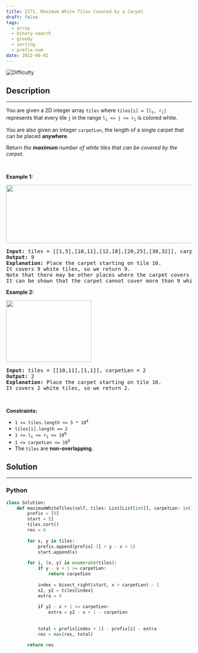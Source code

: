 ```yaml
---
title: 2271. Maximum White Tiles Covered by a Carpet
draft: false
tags: 
  - array
  - binary-search
  - greedy
  - sorting
  - prefix-sum
date: 2022-06-02
---
```


![Difficulty](https://img.shields.io/badge/Difficulty-Medium-blue.svg)

## Description

---
<p>You are given a 2D integer array <code>tiles</code> where <code>tiles[i] = [l<sub>i</sub>, r<sub>i</sub>]</code> represents that every tile <code>j</code> in the range <code>l<sub>i</sub> &lt;= j &lt;= r<sub>i</sub></code> is colored white.</p>

<p>You are also given an integer <code>carpetLen</code>, the length of a single carpet that can be placed <strong>anywhere</strong>.</p>

<p>Return <em>the <strong>maximum</strong> number of white tiles that can be covered by the carpet</em>.</p>

<p>&nbsp;</p>
<p><strong class="example">Example 1:</strong></p>
<img alt="" src="https://assets.leetcode.com/uploads/2022/03/25/example1drawio3.png" style="width: 644px; height: 158px;" />
<pre>
<strong>Input:</strong> tiles = [[1,5],[10,11],[12,18],[20,25],[30,32]], carpetLen = 10
<strong>Output:</strong> 9
<strong>Explanation:</strong> Place the carpet starting on tile 10. 
It covers 9 white tiles, so we return 9.
Note that there may be other places where the carpet covers 9 white tiles.
It can be shown that the carpet cannot cover more than 9 white tiles.
</pre>

<p><strong class="example">Example 2:</strong></p>
<img alt="" src="https://assets.leetcode.com/uploads/2022/03/24/example2drawio.png" style="width: 231px; height: 168px;" />
<pre>
<strong>Input:</strong> tiles = [[10,11],[1,1]], carpetLen = 2
<strong>Output:</strong> 2
<strong>Explanation:</strong> Place the carpet starting on tile 10. 
It covers 2 white tiles, so we return 2.
</pre>

<p>&nbsp;</p>
<p><strong>Constraints:</strong></p>

<ul>
	<li><code>1 &lt;= tiles.length &lt;= 5 * 10<sup>4</sup></code></li>
	<li><code>tiles[i].length == 2</code></li>
	<li><code>1 &lt;= l<sub>i</sub> &lt;= r<sub>i</sub> &lt;= 10<sup>9</sup></code></li>
	<li><code>1 &lt;= carpetLen &lt;= 10<sup>9</sup></code></li>
	<li>The <code>tiles</code> are <strong>non-overlapping</strong>.</li>
</ul>


## Solution

---
### Python
``` py title='maximum-white-tiles-covered-by-a-carpet'
class Solution:
    def maximumWhiteTiles(self, tiles: List[List[int]], carpetLen: int) -> int:
        prefix = [0]
        start = []
        tiles.sort()
        res = 0
        
        for x, y in tiles:
            prefix.append(prefix[-1] + y - x + 1)
            start.append(x)
        
        for i, (x, y) in enumerate(tiles):
            if y - x + 1 >= carpetLen:
                return carpetLen
            
            index = bisect_right(start, x + carpetLen) - 1
            x2, y2 = tiles[index]
            extra = 0
            
            if y2 - x + 1 >= carpetLen:
                extra = y2 - x + 1 - carpetLen
            
            
            total = prefix[index + 1] - prefix[i] - extra
            res = max(res, total)
        
        return res
        
        
        

```

